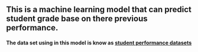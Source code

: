 ## This is a machine learning model that can predict student grade base on there previous performance.
#### The data set using in this model is know as [student performance datasets](https://archive.ics.uci.edu/ml/datasets/student+performance)
